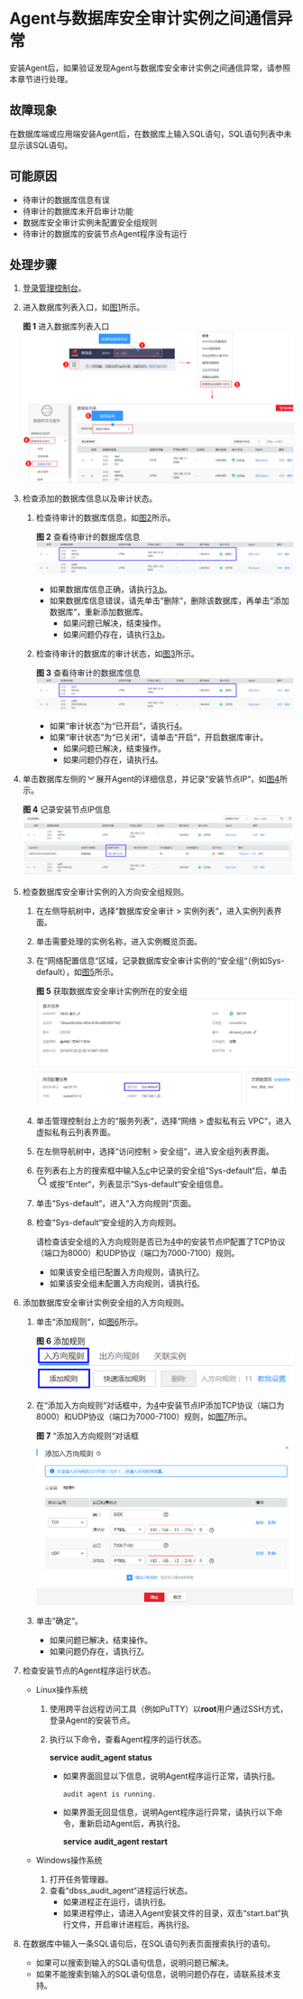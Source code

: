 # Agent与数据库安全审计实例之间通信异常<a name="ZH-CN_TOPIC_0170339096"></a>

安装Agent后，如果验证发现Agent与数据库安全审计实例之间通信异常，请参照本章节进行处理。

## 故障现象<a name="section4597163713358"></a>

在数据库端或应用端安装Agent后，在数据库上输入SQL语句，SQL语句列表中未显示该SQL语句。

## 可能原因<a name="section12392122314367"></a>

-   待审计的数据库信息有误
-   待审计的数据库未开启审计功能
-   数据库安全审计实例未配置安全组规则
-   待审计的数据库的安装节点Agent程序没有运行

## 处理步骤<a name="section20158847143620"></a>

1.  [登录管理控制台](https://console.huaweicloud.com/)。
2.  进入数据库列表入口，如[图1](#zh-cn_topic_0145057233_zh-cn_topic_0208809337_zh-cn_topic_0144723368_fig4155162273613)所示。

    **图 1**  进入数据库列表入口<a name="zh-cn_topic_0145057233_zh-cn_topic_0208809337_zh-cn_topic_0144723368_fig4155162273613"></a>  
    ![](figures/进入数据库列表入口.png "进入数据库列表入口")

3.  检查添加的数据库信息以及审计状态。
    1.  检查待审计的数据库信息，如[图2](#fig7508621183912)所示。

        **图 2**  查看待审计的数据库信息<a name="fig7508621183912"></a>  
        ![](figures/查看待审计的数据库信息.png "查看待审计的数据库信息")

        -   如果数据库信息正确，请执行[3.b](#li114631455710)。
        -   如果数据库信息错误，请先单击“删除“，删除该数据库，再单击“添加数据库“，重新添加数据库。
            -   如果问题已解决，结束操作。
            -   如果问题仍存在，请执行[3.b](#li114631455710)。

    2.  <a name="li114631455710"></a>检查待审计的数据库的审计状态，如[图3](#fig161662322010)所示。

        **图 3**  查看待审计的数据库信息<a name="fig161662322010"></a>  
        ![](figures/查看待审计的数据库信息.png "查看待审计的数据库信息")

        -   如果“审计状态“为“已开启“，请执行[4](#li7260329133014)。
        -   如果“审计状态“为“已关闭“，请单击“开启“，开启数据库审计。
            -   如果问题已解决，结束操作。
            -   如果问题仍存在，请执行[4](#li7260329133014)。


4.  <a name="li7260329133014"></a>单击数据库左侧的![](figures/icon-drop.png)展开Agent的详细信息，并记录“安装节点IP“，如[图4](#fig1282851116336)所示。

    **图 4**  记录安装节点IP信息<a name="fig1282851116336"></a>  
    ![](figures/记录安装节点IP信息.png "记录安装节点IP信息")

5.  检查数据库安全审计实例的入方向安全组规则。
    1.  在左侧导航树中，选择“数据库安全审计  \>  实例列表“，进入实例列表界面。
    2.  单击需要处理的实例名称，进入实例概览页面。
    3.  <a name="li1961010544220"></a>在“网络配置信息“区域，记录数据库安全审计实例的“安全组“（例如Sys-default），如[图5](#fig173356549518)所示。

        **图 5**  获取数据库安全审计实例所在的安全组<a name="fig173356549518"></a>  
        ![](figures/获取数据库安全审计实例所在的安全组.png "获取数据库安全审计实例所在的安全组")

    4.  单击管理控制台上方的“服务列表“，选择“网络  \>  虚拟私有云 VPC“，进入虚拟私有云列表界面。
    5.  在左侧导航树中，选择“访问控制  \>  安全组“，进入安全组列表界面。
    6.  在列表右上方的搜索框中输入[5.c](#li1961010544220)中记录的安全组“Sys-default“后，单击![](figures/icon-search.png)或按“Enter“，列表显示“Sys-default“安全组信息。
    7.  单击“Sys-default“，进入“入方向规则“页面。
    8.  检查“Sys-default“安全组的入方向规则。

        请检查该安全组的入方向规则是否已为[4](#li7260329133014)中的安装节点IP配置了TCP协议（端口为8000）和UDP协议（端口为7000-7100）规则。

        -   如果该安全组已配置入方向规则，请执行[7](#li1880461312916)。
        -   如果该安全组未配置入方向规则，请执行[6](#li13589148131415)。

6.  <a name="li13589148131415"></a>添加数据库安全审计实例安全组的入方向规则。
    1.  单击“添加规则“，如[图6](#fig1300102219912)所示。

        **图 6**  添加规则<a name="fig1300102219912"></a>  
        ![](figures/添加规则.png "添加规则")

    2.  在“添加入方向规则“对话框中，为[4](#li7260329133014)中安装节点IP添加TCP协议（端口为8000）和UDP协议（端口为7000-7100）规则，如[图7](#fig1130116226910)所示。

        **图 7** “添加入方向规则“对话框<a name="fig1130116226910"></a>  
        ![](figures/添加入方向规则对话框.png "添加入方向规则对话框")

    3.  单击“确定“。
        -   如果问题已解决，结束操作。
        -   如果问题仍存在，请执行[7](#li1880461312916)。

7.  <a name="li1880461312916"></a>检查安装节点的Agent程序运行状态。
    -   Linux操作系统
        1.  使用跨平台远程访问工具（例如PuTTY）以**root**用户通过SSH方式，登录Agent的安装节点。
        2.  执行以下命令，查看Agent程序的运行状态。

            **service** **audit\_agent status**

            -   如果界面回显以下信息，说明Agent程序运行正常，请执行[8](#li2733444154714)。

                ```
                audit agent is running.
                ```

            -   如果界面无回显信息，说明Agent程序运行异常，请执行以下命令，重新启动Agent后，再执行[8](#li2733444154714)。

                **service** **audit\_agent** **restart**



    -   Windows操作系统
        1.  打开任务管理器。
        2.  查看“dbss\_audit\_agent“进程运行状态。
            -   如果进程正在运行，请执行[8](#li2733444154714)。
            -   如果进程停止，请进入Agent安装文件的目录，双击“start.bat“执行文件，开启审计进程后，再执行[8](#li2733444154714)。


8.  <a name="li2733444154714"></a>在数据库中输入一条SQL语句后，在SQL语句列表页面搜索执行的语句。
    -   如果可以搜索到输入的SQL语句信息，说明问题已解决。
    -   如果不能搜索到输入的SQL语句信息，说明问题仍存在，请联系技术支持。


